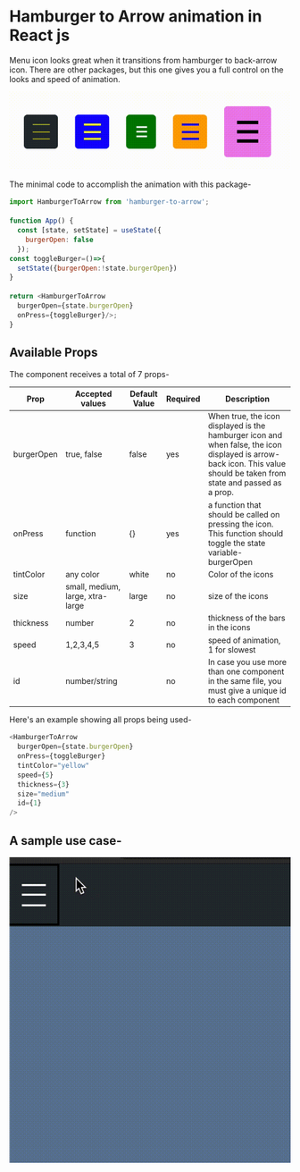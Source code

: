 # Hamburger to Arrow animation in React js

Menu icon looks great when it transitions from hamburger to back-arrow icon. There are other packages, but this one gives you a full control on the looks and speed of animation.

![hamburger-icons](burgers.gif)

The minimal code to accomplish the animation with this package-

```javascript
import HamburgerToArrow from 'hamburger-to-arrow';

function App() {
  const [state, setState] = useState({
    burgerOpen: false
  });
const toggleBurger=()=>{
  setState({burgerOpen:!state.burgerOpen})
}

return <HamburgerToArrow
  burgerOpen={state.burgerOpen}
  onPress={toggleBurger}/>;
}
```

## Available Props

The component receives a total of 7 props-

| Prop | Accepted values | Default Value | Required | Description |
| ---- | --------------- | ------------- | -------- | ----------- |
| burgerOpen | true, false | false | yes | When true, the icon displayed is the hamburger icon and when false, the icon displayed is arrow-back icon. This value should be taken from state and passed as a prop. |
| onPress | function | {} | yes | a function that should be called on pressing the icon. This function should toggle the state variable- burgerOpen |
| tintColor | any color | white | no | Color of the icons |
| size | small, medium, large, xtra-large | large | no | size of the icons |
| thickness | number | 2 | no | thickness of the bars in the icons |
| speed | 1,2,3,4,5 | 3 | no | speed of animation, 1 for slowest |
|  id | number/string | | no | In case you use more than one <HamburgerToArrow> component in the same file, you must give a unique id to each component |
  
Here's an example showing all props being used-

```javascript
<HamburgerToArrow
  burgerOpen={state.burgerOpen}
  onPress={toggleBurger}
  tintColor="yellow"
  speed={5}
  thickness={3}
  size="medium"
  id={1}
/>
```

## A sample use case-

![burger-with-menu-bar](hamburger.gif)
